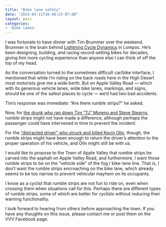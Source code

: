 ```yaml
---
title: "Bike lane safety"
date: "2013-03-11T16:48:23-07:00"
layout: post
categories:
- 'Bike lanes'
---
```


I was fortunate to have dinner with Tim Brummer over the weekend. Brummer is the brain behind [Lightning Cycle Dynamics](https://www.lightningbikes.com/) in Lompoc. He’s been designing, building, and racing record-setting bikes for decades, giving him more cycling experience than anyone else I can think of off the top of my head.  
  
As the conversation turned to the sometimes difficult car/bike interface, I mentioned that while I’m riding on the back roads here in the High Desert most motorists give me a wide berth. But on Apple Valley Road — which with its generous vehicle lanes, wide bike lanes, markings, and signs, should be one of the safest places to cycle — we’d had two bad accidents.

Tim’s response was immediate: “Are there rumble strips?” he asked.

Now, for [the drunk who ran down Tim “TJ” Moreno and Steve Stearns](https://www.hdcycling.org/2011/06/hit-and-run-on-apple-valley-road/ "Hit-and-run on Apple Valley Road"), rumble strips might not have made a difference, although perhaps the passenger could have intervened in time to prevent the incident.

For the [“distracted driver” who struck and killed Kevin Olin](https://www.hdcycling.org/2013/03/bicyclist-killed-in-apple-valley/ "Bicyclist killed in Apple Valley"), though, the rumble strips might have been enough to return the driver’s attention to the proper operation of his vehicle, and Olin might still be with us.

I would like to propose to the Town of Apple Valley that rumble strips be carved into the asphalt on Apple Valley Road, and furthermore, I want those rumble strips to be on the “vehicle side” of the fog / bike-lane line. That is, I don’t want the rumble strips encroaching on the bike lane, which already seems to be too narrow to prevent vehicular mayhem on its occupants.

I know as a cyclist that rumble strips are not fun to ride on, even when crossing them when situations call for this. Perhaps there are different types of rumble strips, some of which are better for cyclists without reducing their warning functionality.

I look forward to hearing from others before approaching the town. If you have any thoughts on this issue, please contact me or post them on the VVV Facebook page.